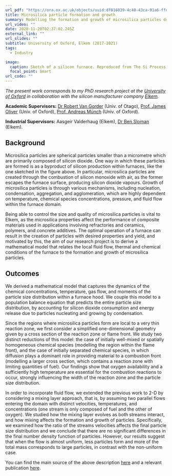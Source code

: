 ```yaml
---
url_pdf: "https://ora.ox.ac.uk/objects/uuid:df016039-4c40-43ca-91a6-ffe0575aae77"
title: Microsilica particle formation and growth
summary: Modelling the formation and growth of microsilica particles due to the combustion reaction of silicon monoxide with oxygen inside silicon furnaces.
url_video: ""
date: 2020-11-20T02:37:02.245Z
external_link: ""
url_slides: ""
subtitle: University of Oxford, Elkem (2017-2021)
tags:
  - Industry

image:
  caption: Sketch of a silicon furnace. Reproduced from The Si Process Drawings by Thorsteinn Hannesson.
  focal_point: Smart
url_code: ""
---
```


_The present work corresponds to my PhD research project at the [University of Oxford](https://www.maths.ox.ac.uk/) in collaboration with the silicon manufacturer company [Elkem](https://www.elkem.com/)._

**Academic Supervisors:** [Dr Robert Van Gorder](https://sites.google.com/site/ravangorder/) (Univ. of Otago), [Prof. James Oliver](https://www.maths.ox.ac.uk/people/james.oliver) (Univ. of Oxford), [Prof. Andreas Münch](https://www.maths.ox.ac.uk/people/andreas.muench) (Univ. of Oxford).

**Industrial Supervisors:** Aasgeir Valderhaug (Elkem), [Dr Ben Sloman](https://www.maths.ox.ac.uk/people/ben.sloman) (Elkem).

## Background
Microsilica particles are spherical particles smaller than a micrometre which are primarily composed of silicon dioxide. One way in which these particles are formed is as a byproduct of silicon production within furnaces, like the one sketched in the figure above. In particular, microsilica particles are created through the combustion of silicon monoxide with air, as the former escapes the furnace surface, producing silicon dioxide vapours. Growth of microsilica particles is through various mechanisms, including nucleation, condensation, aggregation, and agglomeration, which are highly dependent on temperature, chemical species concentrations, pressure, and fluid flow within the furnace domain. 

Being able to control the size and quality of microsilica particles is vital to Elkem, as the microsilica properties affect the performance of composite materials used in applications involving refractories and ceramics, polymers, and concrete additives. The optimal operation of a furnace can result in the creation of particles with desired properties and yield, and motivated by this, the aim of our research project is to derive a mathematical model that relates the local fluid flow, thermal and chemical conditions of the furnace to the formation and growth of microsilica particles.

## Outcomes
We derived a mathematical model that captures the dynamics of the chemical concentrations, temperature, gas flow, and moments of the particle size distribution within a furnace hood. We couple this model to a population balance equation that predicts the entire particle size distribution, by accounting for silicon dioxide consumption and energy release due to particles nucleating and growing by condensation.

Since the regions where microsilica particles form are local to a very thin reaction zone, we first consider a simplified one-dimensional geometry given by a cross section of the reaction zone or flame front. We study two distinct reductions of this model: the case of initially well-mixed or spatially homogeneous chemical species (modelling the region within the flame front), and the case of initially separated chemical species, in which diffusion plays a dominant role in providing material to a combustion front (modelling a larger cross section, which contains a reaction zone with limiting quantities of fuel).  Our findings show that oxygen availability and a sufficiently high temperature are essential for the combustion reactions to occur, strongly influencing the width of the reaction zone and the particle size distribution.

In order to incorporate fluid flow, we extended the previous work to 2-D by considering a mixing layer approach, that is, by assuming two parallel flows entering the domain with distinct velocities, temperatures, and concentrations (one stream is only composed of fuel and the other of oxygen). We studied how the mixing layer evolves as both streams interact, and how mixing affects the formation and growth of particles.  Specifically, we examined how the ratio of the streams velocities affects the final particle size distribution and we conclude that there are no significant differences in the final number density function of particles. However, our results suggest that when the flow is almost uniform, less particles form and more of the total mass corresponds to large particles, in contrast with the non-uniform case.

You can find the main source of the above description [here](http://www.maths.ox.ac.uk/study-here/postgraduate-study/industrially-focused-mathematical-modelling-epsrc-cdt/infomm-resear-34) and a relevant publication [here](https://epubs.siam.org/doi/abs/10.1137/19M1287080).

